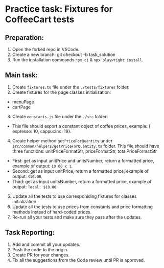 # Practice task: Fixtures for CoffeeCart tests

## Preparation:
1. Open the forked repo in VSCode.
2. Create a new branch: git checkout -b task_solution
3. Run the installation commands `npm ci` & `npx playwright install`.

## Main task:
1. Create `fixtures.ts` file under the `./tests/fixtures` folder.
2. Create fixtures for the page classes initialization:
- menuPage
- cartPage   
3. Create `constants.js` file under the `./src` folder:
- This file should export a constant object of coffee prices, example: { espresso: 10, cappucino: 19}.
4. Create helper method `getPriceForQuantity` under `src/common/helpers/getPriceForQuantity.ts` folder. This file should have three functions: unitPriceFormatStr, priceFormatStr, totalPriceFormatStr
- First: get as input unitPrice and unitsNumber, return a formatted price, example of output: `10.00 x 1`.
- Second: get as input unitPrice, return a formatted price, example of output: `$10.00`.
- Third: get as input unitsNumber, return a formatted price, example of output: `Total: $10.00`.
5. Update all the tests to use corresponiding fixtures for classes initialization.
6. Update all the tests to use prices from constants and price formatting methods instead of hard-coded prices.  
7. Re-run all your tests and make sure they pass after the updates. 

## Task Reporting: 
1. Add and commit all your updates. 
2. Push the code to the origin.
3. Create PR for your changes. 
4. Fix all the suggestions from the Code review until PR is approved.  


